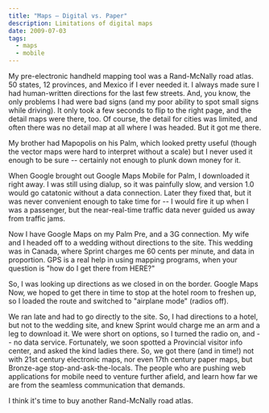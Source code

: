 ```yaml
---
title: "Maps — Digital vs. Paper"
description: Limitations of digital maps
date: 2009-07-03
tags:
  - maps
  - mobile
---
```

My pre-electronic handheld mapping tool was a Rand-McNally road atlas.  50 states, 12 provinces, and Mexico if I ever needed it.  I always made sure I had human-written directions for the last few streets.  And, you know, the only problems I had were bad signs (and my poor ability to spot small signs while driving). It only took a few seconds to flip to the right page, and the detail maps were there, too.   Of course, the detail for cities was limited, and often there was no detail map at all where I was headed.  But it got me there.

My brother had Mapopolis on his Palm, which looked pretty useful (though the vector maps were hard to interpret without a scale) but I never used it enough to be sure -- certainly not enough to plunk down money for it.

When Google brought out Google Maps Mobile for Palm, I downloaded it right away.  I was still using dialup, so it was painfully slow, and version 1.0 would go catatonic without a data connection.  Later they fixed that, but it was never convenient enough to take time for -- I would fire it up when I was a passenger, but the near-real-time traffic data never guided us away from traffic jams.


Now I have Google Maps on my Palm Pre, and a 3G connection.  My wife and I headed off to a wedding without directions to the site.  This wedding was in Canada, where Sprint charges me 60 cents per minute, and data in proportion.   GPS is a real help in using mapping programs, when your question is "how do I get there from HERE?"

So, I was looking up directions as we closed in on the border.  Google Maps   Now, we hoped to get there in time to stop at the hotel room to freshen up, so I loaded the route and switched to "airplane mode" (radios off).

We ran late and had to go directly to the site.
So, I had directions to a hotel, but not to the wedding site, and knew Sprint would charge me an arm and a leg to download it.  We were short on options, so I turned the radio on, and -- no data service.  Fortunately, we soon spotted a Provincial visitor info center, and asked the kind ladies there.  So, we got there (and in time!) not with 21st century electronic maps, nor even 17th century paper maps, but Bronze-age stop-and-ask-the-locals.  The people who are pushing web applications for mobile need to venture further afield, and learn how far we are from the seamless communication that demands.

I think it's time to buy another Rand-McNally road atlas.
